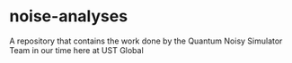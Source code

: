 # noise-analyses

A repository that contains the work done by the Quantum Noisy Simulator Team in our time here at UST Global
